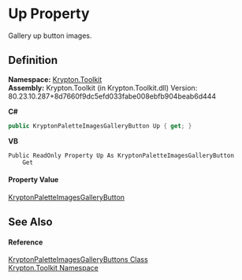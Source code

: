 # Up Property


Gallery up button images.



## Definition
**Namespace:** <a href="79d2eac2-21f4-54ff-7552-b20c33c30600.md">Krypton.Toolkit</a>  
**Assembly:** Krypton.Toolkit (in Krypton.Toolkit.dll) Version: 80.23.10.287+8d7660f9dc5efd033fabe008ebfb904beab6d444

**C#**
``` C#
public KryptonPaletteImagesGalleryButton Up { get; }
```
**VB**
``` VB
Public ReadOnly Property Up As KryptonPaletteImagesGalleryButton
	Get
```



#### Property Value
<a href="f59f13d9-865b-8936-d93f-bb1c3aac4748.md">KryptonPaletteImagesGalleryButton</a>

## See Also


#### Reference
<a href="83fc5884-e42b-19c7-c51e-b31b75649254.md">KryptonPaletteImagesGalleryButtons Class</a>  
<a href="79d2eac2-21f4-54ff-7552-b20c33c30600.md">Krypton.Toolkit Namespace</a>  
